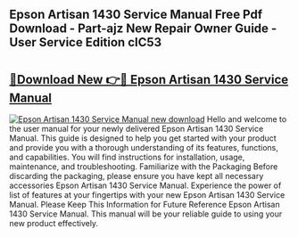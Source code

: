 ## Epson Artisan 1430 Service Manual Free Pdf Download - Part-ajz New Repair Owner Guide - User Service Edition cIC53

# <h2><a href="http://bc10454.oget.top/?id=Epson+Artisan+1430+Service+Manual">🔗Download New 👉🔴 Epson Artisan 1430 Service Manual</a></h2>

[![Epson Artisan 1430 Service Manual new download](https://i.imgur.com/5g1atiW.png)](http://bc10454.oget.top/?id=Epson+Artisan+1430+Service+Manual)
Hello and welcome to the user manual for your newly delivered Epson Artisan 1430 Service Manual. This guide is designed to help you get started with your product and provide you with a thorough understanding of its features, functions, and capabilities. You will find instructions for installation, usage, maintenance, and troubleshooting. Familiarize with the Packaging Before discarding the packaging, please ensure you have kept all necessary accessories Epson Artisan 1430 Service Manual. Experience the power of list of features at your fingertips with your new Epson Artisan 1430 Service Manual. Please Keep This Information for Future Reference Epson Artisan 1430 Service Manual. This manual will be your reliable guide to using your new product effectively.
